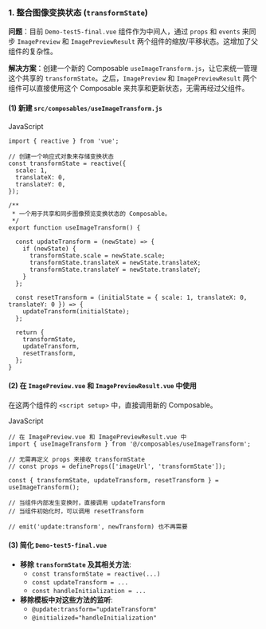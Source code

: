 ### 1. 整合图像变换状态 (`transformState`)

**问题**：目前 `Demo-test5-final.vue` 组件作为中间人，通过 `props` 和 `events` 来同步 `ImagePreview` 和 `ImagePreviewResult` 两个组件的缩放/平移状态。这增加了父组件的复杂性。

**解决方案**：创建一个新的 Composable `useImageTransform.js`，让它来统一管理这个共享的 `transformState`。之后，`ImagePreview` 和 `ImagePreviewResult` 两个组件可以直接使用这个 Composable 来共享和更新状态，无需再经过父组件。

#### (1) 新建 `src/composables/useImageTransform.js`

JavaScript

```
import { reactive } from 'vue';

// 创建一个响应式对象来存储变换状态
const transformState = reactive({
  scale: 1,
  translateX: 0,
  translateY: 0,
});

/**
 * 一个用于共享和同步图像预览变换状态的 Composable。
 */
export function useImageTransform() {

  const updateTransform = (newState) => {
    if (newState) {
      transformState.scale = newState.scale;
      transformState.translateX = newState.translateX;
      transformState.translateY = newState.translateY;
    }
  };

  const resetTransform = (initialState = { scale: 1, translateX: 0, translateY: 0 }) => {
    updateTransform(initialState);
  };

  return {
    transformState,
    updateTransform,
    resetTransform,
  };
}
```

#### (2) 在 `ImagePreview.vue` 和 `ImagePreviewResult.vue` 中使用

在这两个组件的 `<script setup>` 中，直接调用新的 Composable。

JavaScript

```
// 在 ImagePreview.vue 和 ImagePreviewResult.vue 中
import { useImageTransform } from '@/composables/useImageTransform';

// 无需再定义 props 来接收 transformState
// const props = defineProps(['imageUrl', 'transformState']);

const { transformState, updateTransform, resetTransform } = useImageTransform();

// 当组件内部发生变换时，直接调用 updateTransform
// 当组件初始化时，可以调用 resetTransform

// emit('update:transform', newTransform) 也不再需要
```

#### (3) 简化 `Demo-test5-final.vue`

- **移除 `transformState` 及其相关方法**:
    - `const transformState = reactive(...)`
    - `const updateTransform = ...`
    - `const handleInitialization = ...`
- **移除模板中对这些方法的监听**:
    - `@update:transform="updateTransform"`
    - `@initialized="handleInitialization"`